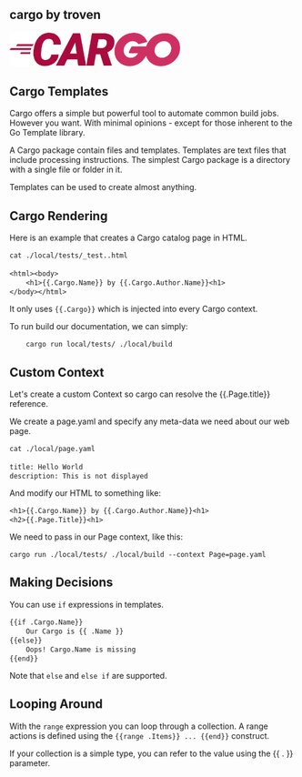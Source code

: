 ## cargo by troven

<img src="cargo.png" width="300px" />

## Cargo Templates

Cargo offers a simple but powerful tool to automate common build jobs. However you want. With minimal opinions - except for those inherent to the Go Template library. 

A Cargo package contain files and templates. Templates are text files that include processing instructions. The simplest Cargo package is a directory with a single file or folder in it.

Templates can be used to create almost anything. 

## Cargo Rendering

Here is an example that creates a Cargo catalog page in HTML.

```
cat ./local/tests/_test..html

<html><body>
	<h1>{{.Cargo.Name}} by {{.Cargo.Author.Name}}<h1>
</body></html>
```

It only uses `{{.Cargo}}` which is injected into every Cargo context.

To run build our documentation, we can simply:

```
	cargo run local/tests/ ./local/build
```


## Custom Context

Let's create a custom Context so cargo can resolve the {{.Page.title}} reference.

We create a page.yaml and specify any meta-data we need about our web page.

```
cat ./local/page.yaml

title: Hello World
description: This is not displayed
```

And modify our HTML to something like:

```
<h1>{{.Cargo.Name}} by {{.Cargo.Author.Name}}<h1>
<h2>{{.Page.Title}}<h1>
```

We need to pass in our Page context, like this:

```
cargo run ./local/tests/ ./local/build --context Page=page.yaml
```

## Making Decisions

You can use `if` expressions in templates. 

```
{{if .Cargo.Name}} 
	Our Cargo is {{ .Name }} 
{{else}}
	Oops! Cargo.Name is missing 
{{end}}
```

Note that `else` and `else if` are supported. 

## Looping Around

With  the `range` expression you can loop through a collection. A range actions is defined using the `{{range .Items}} ... {{end}}` construct.

If your collection is a simple type, you can refer to the value using the {{ . }} parameter. 


